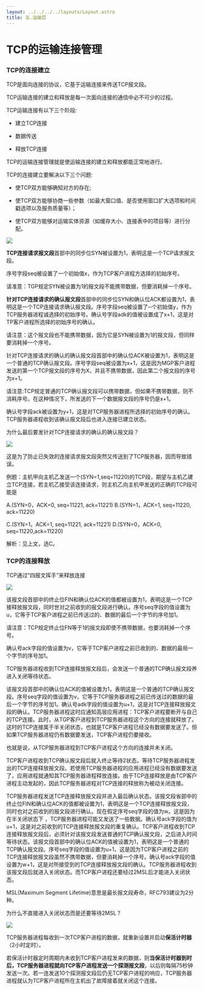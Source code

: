 ```yaml
---
layout: ../../../../layouts/Layout.astro
title: 五.运输层
---
```


# TCP的运输连接管理

### TCP的连接建立

TCP是面向连接的协议，它基于运输连接来传送TCP报文段。

TCP运输连接的建立和释放是每一次面向连接的通信中必不可少的过程。

TCP运输连接有以下三个阶段:

- 建立TCP连接

- 数据传送

- 释放TCP连接

TCP的运输连接管理就是使运输连接的建立和释放都能正常地进行。

TCP的连接建立要解决以下三个问题:

- 使TCP双方能够确知对方的存在;

- 使TCP双方能够协商一些参数（如最大窗口值、是否使用窗口扩大选项和时间戳选项以及服务质量等）；

- 使TCP双方能够对运输实体资源（如缓存大小、连接表中的项目等）进行分配。

![](https://img.0pt.icu/computernet/5-8/5-8-1.png)

**TCP连接请求报文段**首部中的同步位SYN被设置为1，表明这是一个TCP请求报文段。

序号字段seq被设置了一个初始值x，作为TCP客户进程方选择的初始序号。

请准意：TGP规定SYN被设置为1的报文段不能携带数据，但要消耗掉一个序号。

**针对TCP连接请求的确认报文段**首部中的同步位SYN和确认位ACK都设置为1，表明这是一个TCP连接请求确认报文段。序号字段seq被设置了─个初始值y，作为TCP服务器进程诚选择的初始序号。确认号字段adk的值被设置成了x+1，这是对TP客户进程所选择的初始序号的确认。

请注意：这个报文段也不能携带数据，因为它是SYN被设置为1的报文段，但同样要消耗掉一个序号。

针对TCP连接请求的确认的确认报文段首部中的确认位ACK被设置为1，表明这是一个普通的TCP确认报文段。序号字段seq被设置为x+1，这是因为MGP客户进程发送的第一个TCP报文段的序号为X，并且不携带数据，因此第二个报文段的序号为x+1。

请注意:TCP规定普通的TCP确认报文段可以携带数据，但如果不携带数据，则不消耗序号。在这种情况下，所发送的下一个数据报文段的序号仍是x+1。

确认号字段ack被设置为y+1，这是对TCP服务器进程所选择的初始序号的确认。TCP服务器递程收到该确认报文段后也进入连接已建立状态。

为什么最后要发针对TCP连接请求的确认的确认报文段？

![](https://img.0pt.icu/computernet/5-8/5-8-2.png)

这是为了防止已失效的连接请求报文段突然又传送到了TCP服务器，因而导致错误。

例题：主机甲向主机乙发送一个(SYN=1,seq=11220)的TCP段，期望与主机乙建立TCP连接，若主机乙接受该连接请求，则主机乙向主机甲发送的正确的TCP段可能是

A.(SYN=0，ACK=0, seq=11221, ack=11221)    B.(SYN=1，ACK=1, seq=11220, ack=11220)

C.(SYN=1，ACK=1, seq=11221, ack=11221)    D.(SYN=0，ACK=0, seq=11220,ack=11220)

解析：见上文，选C。

### TCP的连接释放

TCP通过“四报文挥手”来释放连接

![](https://img.0pt.icu/computernet/5-8/5-8-3.png)

该报文段首部中的终止位FIN和确认位ACK的值都被设置为1，表明这是一个TCP接释放报文段，同时世对之前收到的报文段进行确认。序号seq字段的值设置为u，它等于TCP客户进程之前已传送过的、数据的最后一个字节的序号加1。

请注意：TCP规定终止位FN等于1的报文段即使不携带数据，也要消耗掉一个序号。

确认号ack字段的值设置为v，它等于TCP客户进程之前已收到的、数据的最局一个字节的序号加1。

TCP服务器进程收到TCP连接释放报文段后，会发送一个普通的TCP确认报文段养进入关闭等待状态。

该报文段首部中的确认位ACK的值被设置为1，表明这是一个普通的TCP确认报文段。序号seq字段的值设置为v，它等于TCP服务器进程之前已传送过的数据的最后一个字节的序号加1。确认号adk字段的值设置为u+1，这是对TCP连接释放报文段的确认。TCP服务器进程这时应通知高层应用进程：TCP客户进程要断开与自己的TCP连接。此时，从TGP客户进程到TCP服务器进程这个方向的连接就释放了。这时的TCP连接属于半关闭状态，也就是TCP客户进程已经没有数据要发送了。但如果TCP服务器进程仍有数据要发送，TCP客户进程仍要接收。

也就是说，从TCP服务器进程到TCP客户进程这个方向的连接并未关闭。

TCP客户进程收到TCP确认报文段后就入终止等待2状态。等待TCP服务器进程发出的TCP连接释放报文段。若使用TCP服务器进程的应用进程已经没有数据要发送了，应用进程就通知其TCP服务器进程释放连接。由于TCP连接释放是由TCP客户进程主动发起的，因此TCP服务器进程对TCP连接的释放称为被动关闭连接。

TCP服务器进程发送TCP连接释放报文段并进入最后确认状态。该报文段省部中的终止位FIN和确认位ACK的值都被设置为1，表明这是一个TCP连接释放报文段，同时也对之前收到的报文段进行确认。现在假定序号seq字段的值为w。这是因为在半关闭状态下 ，TCP服务器进程可能又发送了一些数据。确认号ack字段的值为u+1，这是对之前收到的TCP连接释放报文段的重复确认。TCP客户进程收到TCP连接释放报文段后，必须针对该报文段发送普通的TCP确认报文段，之后进入时间等待状态。该报文段首部中的确认位ACK的值被设置为1，表明这是一个普通的TCP确认报文段。序号seq字段的值设置为u+1，这是因为TCP客户进程之前的TCP连接释放报文段虽然不携带数据，但要消耗掉一个序号。确认号ack字段的值设置为w+1，这是对所接受到的TCP连接释放报文段的确认。TCP服务器进程收到该报文段后就进入关闭状态。而TCP客户进程还要经过2MSL后才能进入关闭状态。

MSL(Maximum Segment Lifetime)意思是最长报文段寿命，RFC793建议为2分种。

为什么不直接进入关闭状态而是还要等待2MSL？

![](https://img.0pt.icu/computernet/5-8/5-8-4.png)

TCP服务器进程每收到一次TCP客户进程的数据，就重新设置并启动**保活计时器**（2小时定时）。

若保活计时器定时周期内未收到TCP客户进程发来的数据，则**当保活计时器到时后，TCP服务器进程就向TCP客户进程发送一个探测报文段**，以后则每隔75秒钟发送一次。若一连发送10个探测报文段后仍无TCP客户进程的响应，TCP服务器进程就认为TCP客户进程所在主机出了故障接着就关闭这个连接。
